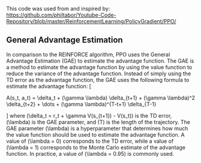 This code was used from and inspired by:
https://github.com/philtabor/Youtube-Code-Repository/blob/master/ReinforcementLearning/PolicyGradient/PPO/


## General Advantage Estimation
In comparison to the REINFORCE algorithm, PPO uses the General Advantage Estimation (GAE) to estimate the advantage function. The GAE is a method to estimate the advantage function by using the value function to reduce the variance of the advantage function. 
Instead of simply using the TD error as the advantage function, the GAE uses the following formula to estimate the advantage function:
\[

A(s_t, a_t) = \delta_t + (\gamma \lambda) \delta_{t+1} + (\gamma \lambda)^2 \delta_{t+2} + \dots + (\gamma \lambda)^{T-t+1} \delta_{T-1}

\]
where \(\delta_t = r_t + \gamma V(s_{t+1}) - V(s_t)\) is the TD error, \(\lambda\) is the GAE parameter, and \(T\) is the length of the trajectory. The GAE parameter \(\lambda\) is a hyperparameter that determines how much the value function should be used to estimate the advantage function. A value of \(\lambda = 0\) corresponds to the TD error, while a value of \(\lambda = 1\) corresponds to the Monte Carlo estimate of the advantage function. In practice, a value of \(\lambda = 0.95\) is commonly used.

